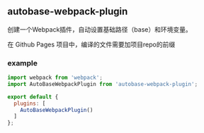 ## autobase-webpack-plugin

创建一个Webpack插件，自动设置基础路径（base）和环境变量。

在 Github Pages 项目中，编译的文件需要加项目repo的前缀

### example

``` js
import webpack from 'webpack';
import AutoBaseWebpackPlugin from 'autobase-webpack-plugin';

export default {
  plugins: [
    AutoBaseWebpackPlugin()
  ]
};
```


